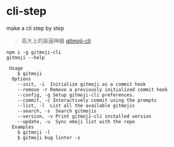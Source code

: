 # cli-step
make  a cli step by step 

> 高大上的装逼神器 [gitmoji-cli](https://github.com/carloscuesta/gitmoji-cli)

```
npm i -g gitmoji-cli
gitmoji --help
```

```
 Usage
    $ gitmoji
  Options
    --init, -i  Initialize gitmoji as a commit hook
    --remove -r Remove a previously initialized commit hook
    --config, -g Setup gitmoji-cli preferences.
    --commit, -c Interactively commit using the prompts
    --list, -l  List all the available gitmojis
    --search, -s  Search gitmojis
    --version, -v Print gitmoji-cli installed version
    --update, -u  Sync emoji list with the repo
  Examples
    $ gitmoji -l
    $ gitmoji bug linter -s
```